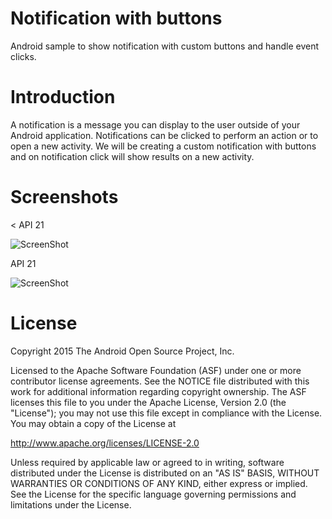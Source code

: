 
# Notification with buttons 

Android sample to show notification with custom buttons and handle event clicks.

# Introduction
A notification is a message you can display to the user outside of your Android application. Notifications can be clicked to perform an action or to open a new activity. We will be creating a custom notification with buttons and on notification click will show results on a new activity.

# Screenshots
< API 21

![ScreenShot](http://nsa38.casimages.com/img/2015/12/22/151222104539499606.png)

 API 21

![ScreenShot](http://nsa38.casimages.com/img/2015/12/22/151222104318321244.png)

# License
Copyright 2015 The Android Open Source Project, Inc.

Licensed to the Apache Software Foundation (ASF) under one or more contributor license agreements. See the NOTICE file distributed with this work for additional information regarding copyright ownership. The ASF licenses this file to you under the Apache License, Version 2.0 (the "License"); you may not use this file except in compliance with the License. You may obtain a copy of the License at

http://www.apache.org/licenses/LICENSE-2.0

Unless required by applicable law or agreed to in writing, software distributed under the License is distributed on an "AS IS" BASIS, WITHOUT WARRANTIES OR CONDITIONS OF ANY KIND, either express or implied. See the License for the specific language governing permissions and limitations under the License.


